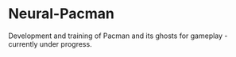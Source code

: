 # Neural-Pacman
Development and training of Pacman and its ghosts for gameplay - currently under progress.
